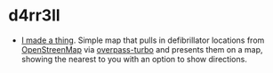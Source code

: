 # d4rr3ll

- [I made a thing](https://clayxdefibs.darrelltaylor.dev/).  Simple map that pulls in defibrillator locations from [OpenStreenMap](https://www.openstreetmap.org/) via [overpass-turbo](https://overpass-turbo.eu/) and presents them on a map, showing the nearest to you with an option to show directions.